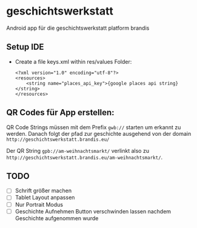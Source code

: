 # geschichtswerkstatt

Android app für die geschichtswerkstatt platform brandis

## Setup IDE

* Create a file keys.xml within res/values Folder:

  ```
  <?xml version="1.0" encoding="utf-8"?>
  <resources>
      <string name="places_api_key">{google places api string}</string>
  </resources>
  ```



## QR Codes für App erstellen:

QR Code Strings müssen mit dem Prefix `gwb://` starten um erkannt zu werden. Danach folgt der pfad zur geschichte ausgehend von der domain `http://geschichtswerkstatt.brandis.eu/` 

Der QR String `gpb://am-weihnachtsmarkt/` verlinkt also zu `http://geschichtswerkstatt.brandis.eu/am-weihnachtsmarkt/`.



## TODO

* [ ] Schrift größer machen
* [ ] Tablet Layout anpassen
* [ ] Nur Portrait Modus
* [ ] Geschichte Aufnehmen Button verschwinden lassen nachdem Geschichte aufgenommen wurde